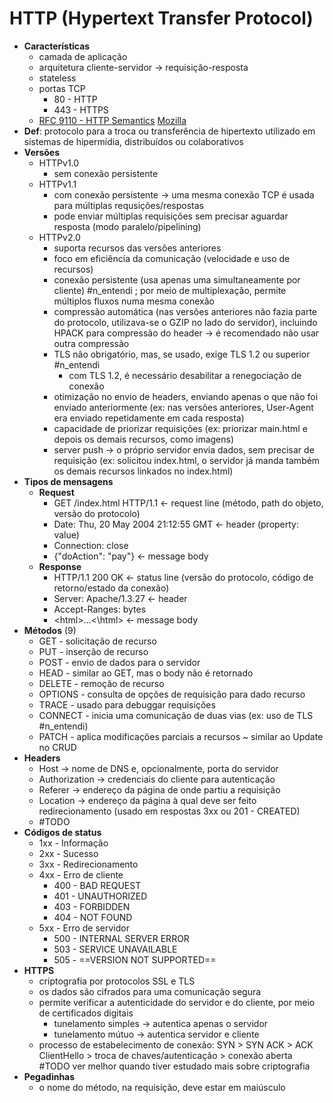 # **HTTP** (Hypertext Transfer Protocol)

* **Características**
	* camada de aplicação
	* arquitetura cliente-servidor -> requisição-resposta
	* stateless
	* portas TCP
		* 80 - HTTP
		* 443 - HTTPS
	* [RFC 9110 - HTTP Semantics](https://www.rfc-editor.org/rfc/rfc9110.html) [Mozilla](https://developer.mozilla.org/en-US/docs/Web/HTTP)
* **Def**: protocolo para a troca ou transferência de hipertexto utilizado em sistemas de hipermídia, distribuídos ou colaborativos
* **Versões**
	* HTTPv1.0
		* sem conexão persistente
	* HTTPv1.1
		* com conexão persistente -> uma mesma conexão TCP é usada para múltiplas requsições/respostas
		* pode enviar múltiplas requisições sem precisar aguardar resposta (modo paralelo/pipelining)
	* HTTPv2.0
		* suporta recursos das versões anteriores
		* foco em eficiência da comunicação (velocidade e uso de recursos)
		* conexão persistente (usa apenas uma simultaneamente por cliente) #n_entendi ; por meio de multiplexação, permite múltiplos fluxos numa mesma conexão
		* compressão automática (nas versões anteriores não fazia parte do protocolo, utilizava-se o GZIP no lado do servidor), incluindo HPACK para compressão do header -> é recomendado não usar outra compressão
		* TLS não obrigatório, mas, se usado, exige TLS 1.2 ou superior #n_entendi 
			* com TLS 1.2, é necessário desabilitar a renegociação de conexão
		* otimização no envio de headers, enviando apenas o que não foi enviado anteriormente (ex: nas versões anteriores, User-Agent era enviado repetidamente em cada resposta)
		* capacidade de priorizar requisições (ex: priorizar main.html e depois os demais recursos, como imagens)
		* server push -> o próprio servidor envia dados, sem precisar de requisição (ex: solicitou index.html, o servidor já manda também os demais recursos linkados no index.html)
* **Tipos de mensagens**
	* **Request**
		* GET /index.html HTTP/1.1 <- request line (método, path do objeto, versão do protocolo)
		* Date: Thu, 20 May 2004 21:12:55 GMT  <- header (property: value)
		* Connection: close
		* {"doAction": "pay"} <- message body
	* **Response**
		* HTTP/1.1 200 OK <- status line (versão do protocolo, código de retorno/estado da conexão)
		* Server: Apache/1.3.27 <- header
		* Accept-Ranges: bytes
		* \<html\>...\<\html\> <- message body
* **Métodos** (9)
	* GET - solicitação de recurso
	* PUT - inserção de recurso
	* POST - envio de dados para o servidor
	* HEAD - similar ao GET, mas o body não é retornado
	* DELETE - remoção de recurso
	* OPTIONS - consulta de opções de requisição para dado recurso
	* TRACE - usado para debuggar requisições
	* CONNECT - inicia uma comunicação de duas vias (ex: uso de TLS #n_entendi)
	* PATCH - aplica modificações parciais a recursos ~ similar ao Update no CRUD
* **Headers**
	* Host -> nome de DNS e, opcionalmente, porta do servidor
	* Authorization -> credenciais do cliente para autenticação
	* Referer -> endereço da página de onde partiu a requisição
	* Location -> endereço da página à qual deve ser feito redirecionamento (usado em respostas 3xx ou 201 - CREATED)
	* #TODO
* **Códigos de status**
	* 1xx - Informação
	* 2xx - Sucesso
	* 3xx - Redirecionamento
	* 4xx - Erro de cliente
		* 400 - BAD REQUEST
		* 401 - UNAUTHORIZED
		* 403 - FORBIDDEN
		* 404 - NOT FOUND
	* 5xx - Erro de servidor
		* 500 - INTERNAL SERVER ERROR
		* 503 - SERVICE UNAVAILABLE
		* 505 - ==VERSION NOT SUPPORTED==
* **HTTPS**
	* criptografia por protocolos SSL e TLS
	* os dados são cifrados para uma comunicação segura
	* permite verificar a autenticidade do servidor e do cliente, por meio de certificados digitais
		* tunelamento simples -> autentica apenas o servidor
		* tunelamento mútuo -> autentica servidor e cliente
	* processo de estabelecimento de conexão: SYN > SYN ACK > ACK ClientHello > troca de chaves/autenticação > conexão aberta #TODO ver melhor quando tiver estudado mais sobre criptografia
* **Pegadinhas**
	* o nome do método, na requisição, deve estar em maiúsculo